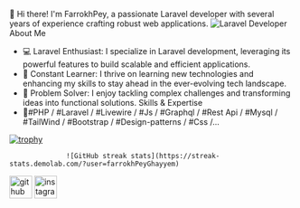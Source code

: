 👋 Hi there! I'm FarrokhPey, a passionate Laravel developer with several years of experience crafting robust web applications.
![Laravel Developer](https://media.licdn.com/dms/image/D5616AQGxckelAL11rQ/profile-displaybackgroundimage-shrink_350_1400/0/1706887256970?e=1718236800&v=beta&t=Gv_Oqd2I8-y2sguLbxeHTy2Z1el5WtjLol1gLEjsIjM)
About Me
- 💻 Laravel Enthusiast: I specialize in Laravel development, leveraging its powerful features to build scalable and efficient applications.
- 🌱 Constant Learner: I thrive on learning new technologies and enhancing my skills to stay ahead in the ever-evolving tech landscape.
- 🚀 Problem Solver: I enjoy tackling complex challenges and transforming ideas into functional solutions.
Skills & Expertise
- 🔭#PHP / #Laravel / #Livewire / #Js / #Graphql / #Rest Api / #Mysql / #TailWind / #Bootstrap / #Design-patterns / #Css /...
 
[![trophy](https://github-profile-trophy.vercel.app/?username=farrokhPeyGhayyem&no-frame=true)](https://github.com/ryo-ma/github-profile-trophy)

[//]: # (![GitHub stats]&#40;https://github-readme-stats.vercel.app/api?username=farrokhPeyGhayyem&show_icons=true&count_private=false&#41;)

                  ![GitHub streak stats](https://streak-stats.demolab.com/?user=farrokhPeyGhayyem)  
[<img src='https://cdn.jsdelivr.net/npm/simple-icons@11.12.0/icons/github.svg' alt='github' height='40'>](https://github.com/farrokhPeyGhayyem)  [<img src='https://cdn.jsdelivr.net/npm/simple-icons@11.12.0/icons/instagram.svg' alt='instagram' height='40'>](https://www.instagram.com/farrokhghayyem/)

